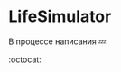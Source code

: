 # LifeSimulator
В процессе написания :zzz:



















































































































































:octocat:
